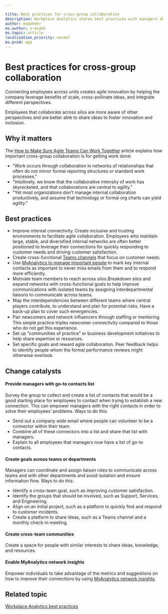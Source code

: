 ```yaml
---

title: Best practices for cross-group collaboration
description: Workplace Analytics shares best practices with managers about the importance of cross-group collaboration
author: madehmer
ms.author: v-mideh
ms.topic: article
localization_priority: normal 
ms.prod: wpa
---
```


# Best practices for cross-group collaboration

Connecting employees across units creates agile innovation by helping the company leverage benefits of scale, cross-pollinate ideas, and integrate different perspectives.

Employees that collaborate across silos are more aware of other perspectives and are better able to share ideas to foster innovation and inclusion.

## Why it matters

 The [How to Make Sure Agile Teams Can Work Together](https://insights.office.com/collaboration/how-to-make-sure-agile-teams-can-work-together/) article explains how important cross-group collaboration is for getting work done:

* “Work occurs through collaboration in networks of relationships that often do not mirror formal reporting structures or standard work processes."
* "Intuitively, we know that the collaborative intensity of work has skyrocketed, and that collaborations are central to agility."
* "Yet most organizations don’t manage internal collaboration productively, and assume that technology or formal org charts can yield agility.”

## Best practices

* Improve internal connectivity. Create inclusive and trusting environments to facilitate agile collaboration. Employees who maintain large, stable, and diversified internal networks are often better positioned to leverage their connections for quickly responding to customer needs and driving customer satisfaction.
* Create cross-functional [Teams channels](https://docs.microsoft.com/microsoftteams/teams-channels-overview) that focus on customer needs.
* Use [MyAnalytics to manage important people](../myanalytics/use/network.md) to mark key internal contacts as important to never miss emails from them and to respond more efficiently.
* Motivate team members to reach across silos.Breakdown silos and expand networks with cross-functional goals to help improve communications with isolated teams by assigning interdepartmental liaisons to communicate across teams.
* Map the interdependencies between diﬀerent teams where central players contribute, to understand and plan for potential risks. Have a back-up plan to cover such emergencies.  
* Pair newcomers and network inﬂuencers through staﬃng or mentoring. This simple practice triples newcomer connectivity compared to those who do not get this experience.  
* Set up “communities of practice” or business development initiatives to help share expertise or resources.  
* Set speciﬁc goals and reward agile collaboration. Peer feedback helps to identify people whom the formal performance reviews might otherwise overlook.

## Change catalysts

#### Provide managers with go-to contacts list

Survey the group to collect and create a list of contacts that would be a good starting place for employees to contact when trying to establish a new connection. This can empower managers with the right contacts in order to solve their employees' problems. Ways to do this:

* Send out a company wide email where people can volunteer to be a connector within their team.
* Combine all of these connectors into a list and share that list with managers.
* Explain to all employees that managers now have a list of go-to contacts.

#### Create goals across teams or departments

Managers can coordinate and assign liaison roles to communicate across teams and with other departments and avoid isolation and ensure information flow. Ways to do this:

* Identify a cross-team goal, such as improving customer satisfaction.
* Identify the groups that should be involved, such as Support, Services, and Engineering.
* Align on an initial project, such as a platform to quickly find and respond to customer incidents.
* Create a platform to share ideas, such as a Teams channel and a monthly check-in meeting.

#### Create cross-team communities

Create a space for people with similar interests to share ideas, knowledge, and resources.

#### Enable MyAnalytics network insights

Empower individuals to take advantage of the metrics and suggestions on how to improve their connections by using [MyAnalytics network insights](../myanalytics/use/network.md).

## Related topic

[Workplace Analytics best practices](gm-best-practices.md)

